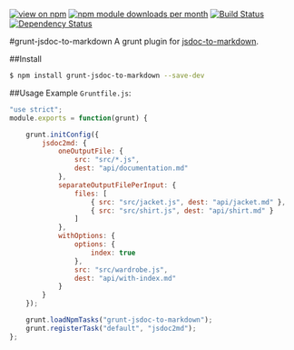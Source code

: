 [![view on npm](http://img.shields.io/npm/v/grunt-jsdoc-to-markdown.svg)](https://www.npmjs.org/package/grunt-jsdoc-to-markdown)
[![npm module downloads per month](http://img.shields.io/npm/dm/grunt-jsdoc-to-markdown.svg)](https://www.npmjs.org/package/grunt-jsdoc-to-markdown)
[![Build Status](https://travis-ci.org/75lb/grunt-jsdoc-to-markdown.svg?branch=master)](https://travis-ci.org/75lb/grunt-jsdoc-to-markdown)
[![Dependency Status](https://david-dm.org/75lb/grunt-jsdoc-to-markdown.svg)](https://david-dm.org/75lb/grunt-jsdoc-to-markdown)

#grunt-jsdoc-to-markdown
A grunt plugin for [jsdoc-to-markdown](https://github.com/75lb/jsdoc-to-markdown).

##Install
```sh
$ npm install grunt-jsdoc-to-markdown --save-dev
```

##Usage
Example `Gruntfile.js`:

```js
"use strict";
module.exports = function(grunt) {

    grunt.initConfig({
        jsdoc2md: {
            oneOutputFile: {
                src: "src/*.js",
                dest: "api/documentation.md"
            },
            separateOutputFilePerInput: {
                files: [
                    { src: "src/jacket.js", dest: "api/jacket.md" },
                    { src: "src/shirt.js", dest: "api/shirt.md" }
                ]
            },
            withOptions: {
                options: {
                    index: true
                },
                src: "src/wardrobe.js",
                dest: "api/with-index.md"
            }
        }
    });

    grunt.loadNpmTasks("grunt-jsdoc-to-markdown");
    grunt.registerTask("default", "jsdoc2md");
};
```
